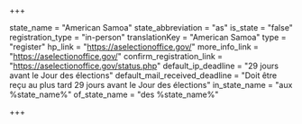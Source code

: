 +++

state_name = "American Samoa"
state_abbreviation = "as"
is_state = "false"
registration_type = "in-person"
translationKey = "American Samoa"
type = "register"
hp_link = "https://aselectionoffice.gov/"
more_info_link = "https://aselectionoffice.gov/"
confirm_registration_link = "https://aselectionoffice.gov/status.php"
default_ip_deadline = "29 jours avant le Jour des élections"
default_mail_received_deadline = "Doit être reçu au plus tard 29 jours avant le Jour des élections"
in_state_name = "aux %state_name%"
of_state_name = "des %state_name%"

+++